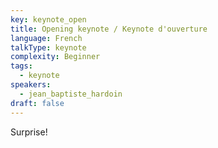 ```yaml
---
key: keynote_open
title: Opening keynote / Keynote d'ouverture
language: French
talkType: keynote
complexity: Beginner
tags:
  - keynote
speakers:
  - jean_baptiste_hardoin
draft: false
---
```

Surprise!